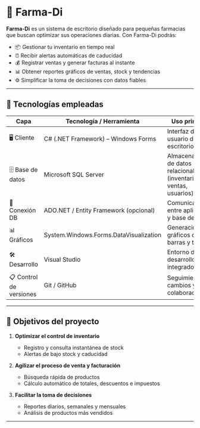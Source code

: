 # 💊 Farma-Di

**Farma-Di** es un sistema de escritorio diseñado para pequeñas farmacias que buscan optimizar sus operaciones diarias. Con Farma-Di podrás:

- 📦 Gestionar tu inventario en tiempo real  
- ⏰ Recibir alertas automáticas de caducidad  
- 💰 Registrar ventas y generar facturas al instante  
- 📊 Obtener reportes gráficos de ventas, stock y tendencias  
- ⚙️ Simplificar la toma de decisiones con datos fiables  

---

## 🚀 Tecnologías empleadas

| Capa                | Tecnología / Herramienta             | Uso principal                                    |
|---------------------|--------------------------------------|--------------------------------------------------|
| 🖥️ Cliente         | C# (.NET Framework) – Windows Forms  | Interfaz de usuario de escritorio                |
| 🗄️ Base de datos    | Microsoft SQL Server                | Almacenamiento de datos relacional (inventario, ventas, usuarios) |
| 🔗 Conexión DB      | ADO.NET / Entity Framework (opcional)| Comunicación entre aplicación y base de datos    |
| 📊 Gráficos         | System.Windows.Forms.DataVisualization | Generación de gráficos de barras y tablas        |
| 🛠️ Desarrollo       | Visual Studio                       | Entorno de desarrollo integrado                   |
| 📋 Control de versiones | Git / GitHub                    | Seguimiento de cambios y colaboración             |

---

## 🎯 Objetivos del proyecto

1. **Optimizar el control de inventario**  
   - Registro y consulta instantánea de stock  
   - Alertas de bajo stock y caducidad  

2. **Agilizar el proceso de venta y facturación**  
   - Búsqueda rápida de productos  
   - Cálculo automático de totales, descuentos e impuestos  

3. **Facilitar la toma de decisiones**  
   - Reportes diarios, semanales y mensuales  
   - Análisis de productos más vendidos  

---


